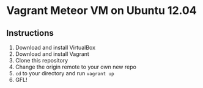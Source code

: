 Vagrant Meteor VM on Ubuntu 12.04
=================================

Instructions
------------

1. Download and install VirtualBox
2. Download and install Vagrant
3. Clone this repository
4. Change the origin remote to your own new repo
5. `cd` to your directory and run `vagrant up`
6. GFL!
